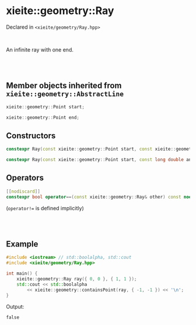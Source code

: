 # xieite::geometry::Ray
Declared in `<xieite/geometry/Ray.hpp>`

<br/>

An infinite ray with one end.

<br/><br/>

## Member objects inherited from `xieite::geometry::AbstractLine`
```cpp
xieite::geometry::Point start;
```
```cpp
xieite::geometry::Point end;
```

## Constructors
```cpp
constexpr Ray(const xieite::geometry::Point start, const xieite::geometry::Point end) noexcept;
```
```cpp
constexpr Ray(const xieite::geometry::Point start, const long double angle) noexcept;
```

## Operators
```cpp
[[nodiscard]]
constexpr bool operator==(const xieite::geometry::Ray& other) const noexcept;
```
(`operator!=` is defined implicitly)

<br/><br/>

## Example
```cpp
#include <iostream> // std::boolalpha, std::cout
#include <xieite/geometry/Ray.hpp>

int main() {
	xieite::geometry::Ray ray({ 0, 0 }, { 1, 1 });
	std::cout << std::boolalpha
		<< xieite::geometry::containsPoint(ray, { -1, -1 }) << '\n';
}
```
Output:
```
false
```

